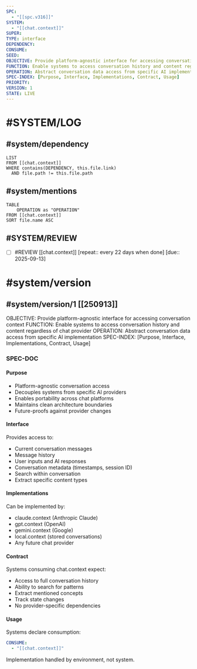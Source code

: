 ```yaml
---
SPC:
  - "[[spc.v316]]"
SYSTEM:
  - "[[chat.context]]"
SUPER:
TYPE: interface
DEPENDENCY:
CONSUME:
SEED:
OBJECTIVE: Provide platform-agnostic interface for accessing conversation context
FUNCTION: Enable systems to access conversation history and content regardless of chat provider
OPERATION: Abstract conversation data access from specific AI implementation
SPEC-INDEX: [Purpose, Interface, Implementations, Contract, Usage]
PRIORITY:
VERSION: 1
STATE: LIVE
---
```

# #SYSTEM/LOG
## #system/dependency
~~~dataview
LIST
FROM [[chat.context]]
WHERE contains(DEPENDENCY, this.file.link)
  AND file.path != this.file.path
~~~
## #system/mentions
~~~dataview
TABLE
    OPERATION as "OPERATION"
FROM [[chat.context]]
SORT file.name ASC
~~~
## #SYSTEM/REVIEW
- [ ] #REVIEW [[chat.context]]  [repeat:: every 22 days when done]  [due:: 2025-09-13]
# #system/version
## #system/version/1 [[250913]]
OBJECTIVE: Provide platform-agnostic interface for accessing conversation context
FUNCTION: Enable systems to access conversation history and content regardless of chat provider
OPERATION: Abstract conversation data access from specific AI implementation
SPEC-INDEX: [Purpose, Interface, Implementations, Contract, Usage]

### SPEC-DOC

#### Purpose
- Platform-agnostic conversation access
- Decouples systems from specific AI providers
- Enables portability across chat platforms
- Maintains clean architecture boundaries
- Future-proofs against provider changes

#### Interface
Provides access to:
- Current conversation messages
- Message history
- User inputs and AI responses
- Conversation metadata (timestamps, session ID)
- Search within conversation
- Extract specific content types

#### Implementations
Can be implemented by:
- claude.context (Anthropic Claude)
- gpt.context (OpenAI)
- gemini.context (Google)
- local.context (stored conversations)
- Any future chat provider

#### Contract
Systems consuming chat.context expect:
- Access to full conversation history
- Ability to search for patterns
- Extract mentioned concepts
- Track state changes
- No provider-specific dependencies

#### Usage
Systems declare consumption:
```yaml
CONSUME:
  - "[[chat.context]]"
```
Implementation handled by environment, not system.